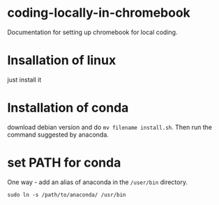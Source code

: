 # coding-locally-in-chromebook
Documentation for setting up chromebook for local coding.

# Insallation of linux
just install it

# Installation of conda
download debian version and do ``` mv filename install.sh ```. Then run the command suggested by anaconda.

# set PATH for conda
One way - add an alias of anaconda in the ```/user/bin``` directory.
``` 
sudo ln -s /path/to/anaconda/ /usr/bin
```


